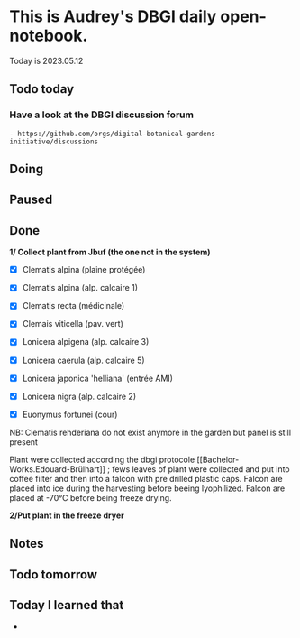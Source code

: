 

# This is Audrey's DBGI daily open-notebook.

Today is 2023.05.12

## Todo today

### Have a look at the DBGI discussion forum
    - https://github.com/orgs/digital-botanical-gardens-initiative/discussions

###
###

## Doing

## Paused

## Done
**1/ Collect plant from Jbuf (the one not in the system)**
- [X] Clematis alpina (plaine protégée)
- [X] Clematis alpina (alp. calcaire 1)
- [X] Clematis recta (médicinale)
- [X] Clemais viticella (pav. vert) 

- [X] Lonicera alpigena (alp. calcaire 3)
- [X] Lonicera caerula (alp. calcaire 5)
- [X] Lonicera japonica 'helliana' (entrée AMI) 
- [X] Lonicera nigra (alp. calcaire 2)

- [X] Euonymus fortunei (cour) 

NB: Clematis rehderiana do not exist anymore in the garden but panel is still present

Plant were collected according the dbgi protocole [[Bachelor-Works.Edouard-Brülhart]] ; fews leaves of plant were collected and put into coffee filter and then into a falcon with pre drilled plastic caps. Falcon are placed into ice during the harvesting before beeing lyophilized. Falcon are placed at -70°C before being freeze drying. 

**2/Put plant in the freeze dryer**



## Notes

## Todo tomorrow

###
###
###


## Today I learned that

- 